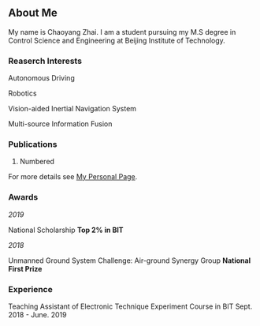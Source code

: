 ## About Me

My name is Chaoyang Zhai. I am a student pursuing my M.S degree in Control Science and Engineering at Beijing Institute of Technology.

### Reaserch Interests

Autonomous Driving 

Robotics

Vision-aided Inertial Navigation System

Multi-source Information Fusion

### Publications

1. Numbered

For more details see [My Personal Page](https://chaoyang-1996.github.io).

### Awards

_2019_   

National Scholarship   **Top 2% in BIT**

_2018_

Unmanned Ground System Challenge: Air-ground Synergy Group   **National First Prize**

### Experience

Teaching Assistant of Electronic Technique Experiment Course in BIT               Sept. 2018 - June. 2019
